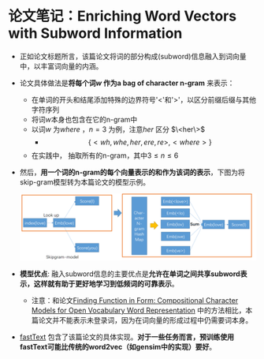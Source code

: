 # 论文笔记：Enriching Word Vectors with Subword Information 

- 正如论文标题所言，该篇论文将词的部分构成(subword)信息融入到词向量中，以丰富词向量的内涵。

- 论文具体做法是**将每个词$w$ 作为a bag of character n-gram** 来表示：

  - 在单词的开头和结尾添加特殊的边界符号'<'和'>'，以区分前缀后缀与其他字符序列
  - 将词$w$本身也包含在它的n-gram中
  - 以词$w$ 为*where* ，$n=3$ 为例，注意$her$ 区分 $\<her\>$
    - $$\{<wh, whe, her, ere, re>,<where>\}​$$
  - 在实践中， 抽取所有的n-gram，其中$3 \leq n \leq 6$

- 然后，**用一个词的n-gram的每个向量表示的和作为该词的表示**，下图为将skip-gram模型转为本篇论文的模型示例。

  ![model](./model.png)

- **模型优点**: 融入subword信息的主要优点是**允许在单词之间共享subword表示，这样就有助于更好地学习到低频词的可靠表示**。

  - 注意：和论文[Finding Function in Form: Compositional Character Models for Open Vocabulary Word Representation](https://github.com/llhthinker/NLP-Papers/blob/master/distributed%20representations/2017-11/Finding%20Function%20in%20Form%20Compositional%20Character%20Models/note.md) 中的方法相比，本篇论文并不能表示未登录词，因为在词向量的形成过程中仍需要词本身。

- [fastText](https://github.com/facebookresearch/fastText) 包含了该篇论文的具体实现。**对于一些任务而言，预训练使用fastText可能比传统的word2vec（如gensim中的实现）要好**。
